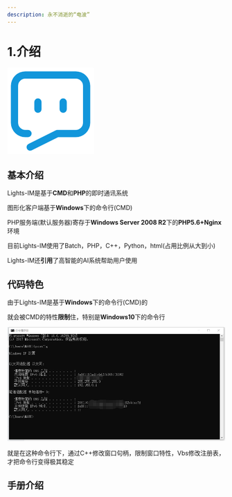 ```yaml
---
description: 永不消逝的“电波”
---
```


# 1.介绍

![Lights-IM](.gitbook/assets/message.png)

## 基本介绍

Lights-IM是基于**CMD**和**PHP**的即时通讯系统

图形化客户端基于**Windows**下的命令行\(CMD\)

PHP服务端\(默认服务器\)寄存于**Windows Server 2008 R2**下的**PHP5.6+Nginx**环境

目前Lights-IM使用了Batch，PHP，C++，Python，html\(占用比例从大到小\)

Lights-IM还**引用**了高智能的AI系统帮助用户使用

## 代码特色

由于Lights-IM是基于**Windows**下的命令行\(CMD\)的

就会被CMD的特性**限制**住，特别是**Windows10**下的命令行

![&#x56FE;&#x4E3A;Windows10&#x4E0B;&#x547D;&#x4EE4;&#x884C;&#x539F;&#x6837;](.gitbook/assets/bn-el1-w-4k-65en-8qa-_u.png)

就是在这种命令行下，通过C++修改窗口句柄，限制窗口特性，Vbs修改注册表，才把命令行变得极其稳定

## 手册介绍

